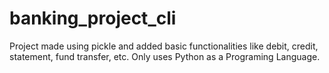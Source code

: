 # banking_project_cli
Project made using pickle and added basic functionalities like debit, credit, statement, fund transfer, etc.
Only uses Python as a Programing Language.
